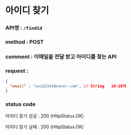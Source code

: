 # 아이디 찾기
### API명 : `/findid`

### method : POST

### comment : 이메일을 전달 받고 아이디를 찾는 API 

### request : 
~~~json
{
  "email" : "exid3344@naver.com", // String   10~20자 
}
~~~


### status code
아이디 찾기 성공 : 200 (HttpStatus.OK)

아이디 찾기 실패 : 200 (HttpStatus.OK)